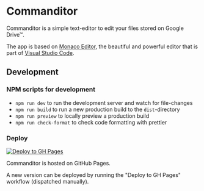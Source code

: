 # Commanditor

Commanditor is a simple text-editor to edit your files stored on Google Drive™.

The app is based on [Monaco Editor](https://github.com/microsoft/monaco-editor), the beautiful and powerful editor that is part of [Visual Studio Code](https://github.com/Microsoft/vscode).

## Development

### NPM scripts for development

- `npm run dev` to run the development server and watch for file-changes
- `npm run build` to run a new production build to the `dist`-directory
- `npm run preview` to locally preview a production build
- `npm run check-format` to check code formatting with prettier

### Deploy

[![Deploy to GH Pages](https://github.com/commanditor/commanditor.github.io/actions/workflows/deploy-gh-pages.yml/badge.svg)](https://github.com/commanditor/commanditor.github.io/actions/workflows/deploy-gh-pages.yml)

Commanditor is hosted on GitHub Pages.

A new version can be deployed by running the "Deploy to GH Pages" workflow (dispatched manually).
